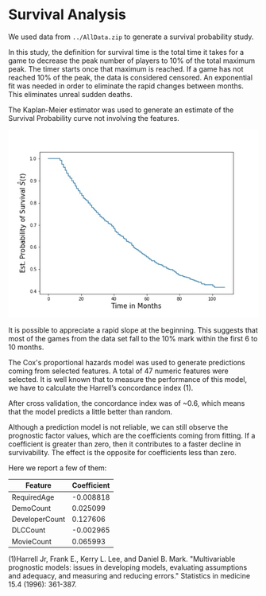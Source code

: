 # Survival Analysis
We used data from ``../AllData.zip`` to  generate a survival probability study. 

In this study, the definition for survival time is the total time it takes for a game to decrease the peak number of players to 10% of the total maximum peak. The timer starts once that maximum is reached. If a game has not reached 10% of the peak, the data is considered censored. An exponential fit was needed in order to eliminate the rapid changes between months. This eliminates unreal sudden deaths.

The Kaplan-Meier estimator was used to generate an estimate of the Survival Probability curve not involving the features.

![](Est_surv_prob.jpg?raw=true)

It is possible to appreciate a rapid slope at the beginning. This suggests that most of the games from the data set fall to the 10% mark within the first 6 to 10 months.

The  Cox's proportional hazards model was used to generate predictions coming from selected features. A total of 47 numeric features were selected. It is well known that to measure the performance of this model, we have to calculate the Harrell’s concordance index (1).

After cross validation, the concordance index was of ~0.6, which means that the model predicts a little better than random.

Although a prediction model is not reliable, we can still observe the prognostic factor values, which are the coefficients coming from fitting. If a coefficient is greater than zero, then it contributes to a faster decline in survivability. The effect is the opposite for coefficients less than zero.

Here we report a few of them:

| Feature | Coefficient |
|-------|----------------|
|RequiredAge|-0.008818|
|DemoCount|0.025099|
|DeveloperCount|0.127606|
|DLCCount|-0.002965|
|MovieCount|0.065993|



(1)Harrell Jr, Frank E., Kerry L. Lee, and Daniel B. Mark. "Multivariable prognostic models: issues in developing models, evaluating assumptions and adequacy, and measuring and reducing errors." Statistics in medicine 15.4 (1996): 361-387.
